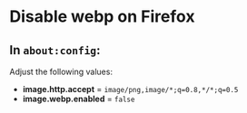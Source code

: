 # Disable webp on Firefox

## In `about:config`:

Adjust the following values:

- **image.http.accept** = `image/png,image/*;q=0.8,*/*;q=0.5`
- **image.webp.enabled** = `false`
